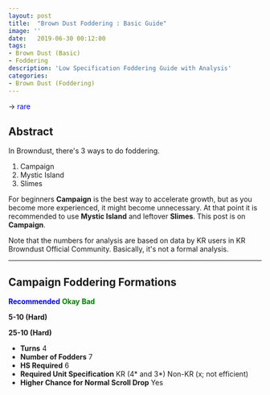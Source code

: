 ```yaml
---
layout: post
title:  "Brown Dust Foddering : Basic Guide"
image: ''
date:   2019-06-30 00:12:00
tags:
- Brown Dust (Basic)
- Foddering
description: 'Low Specification Foddering Guide with Analysis'
categories:
- Brown Dust (Foddering)
---
```


→ <span style="color:blue">rare</span>


## Abstract

In Browndust, there's 3 ways to do foddering.

1. Campaign
2. Mystic Island
3. Slimes

For beginners **Campaign** is the best way to accelerate growth, but as you become more experienced, it might become unnecessary. At that point it is recommended to use **Mystic Island** and leftover **Slimes**. This post is on **Campaign**.

Note that the numbers for analysis are based on data by KR users in KR Browndust Official Community. Basically, it's not a formal analysis.

---

## Campaign Foddering Formations

**<span style="color:blue">Recommended</span>** **<span style="color:green">Okay</span>** **<span style="color:green">Bad</span>**

**5-10 (Hard)**



**25-10 (Hard)**

* **Turns** 4
* **Number of Fodders** 7
* **HS Required** 6
* **Required Unit Specification** KR (4* and 3*) Non-KR (x; not efficient)
* **Higher Chance for Normal Scroll Drop** Yes
